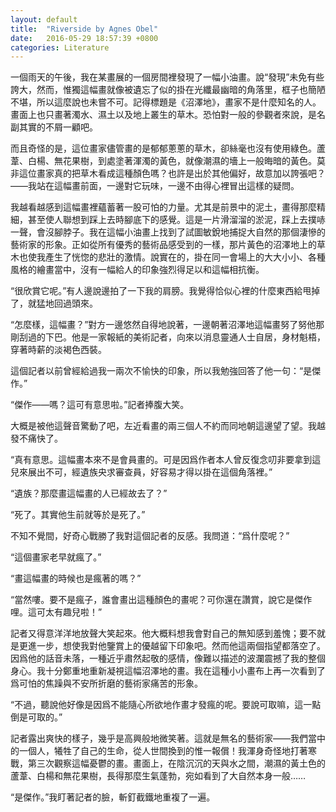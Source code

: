 ```yaml
---
layout: default
title:  "Riverside by Agnes Obel"
date:   2016-05-29 18:57:39 +0800
categories: Literature
---
```


一個雨天的午後，我在某畫展的一個房間裡發現了一幅小油畫。說“發現”未免有些誇大，然而，惟獨這幅畫就像被遺忘了似的掛在光纖最幽暗的角落里，框子也簡陋不堪，所以這麼說也未嘗不可。記得標題是《沼澤地》，畫家不是什麼知名的人。畫面上也只畫著濁水、濕土以及地上叢生的草木。恐怕對一般的參觀者來說，是名副其實的不屑一顧吧。

而且奇怪的是，這位畫家儘管畫的是郁郁蔥蔥的草木，卻絲毫也沒有使用綠色。蘆葦、白楊、無花果樹，到處塗著渾濁的黃色，就像潮濕的墻上一般晦暗的黃色。莫非這位畫家真的把草木看成這種顏色嗎？也許是出於其他偏好，故意加以誇張吧？——我站在這幅畫前面，一邊對它玩味，一邊不由得心裡冒出這樣的疑問。

我越看越感到這幅畫裡蘊蓄著一股可怕的力量。尤其是前景中的泥土，畫得那麼精細，甚至使人聯想到踩上去時腳底下的感覺。這是一片滑溜溜的淤泥，踩上去撲哧一聲，會沒腳脖子。我在這幅小油畫上找到了試圖敏銳地捕捉大自然的那個淒慘的藝術家的形象。正如從所有優秀的藝術品感受到的一樣，那片黃色的沼澤地上的草木也使我產生了恍惚的悲壯的激情。說實在的，掛在同一會場上的大大小小、各種風格的繪畫當中，沒有一幅給人的印象強烈得足以和這幅相抗衡。

“很欣賞它呢。”有人邊說邊拍了一下我的肩膀。我覺得恰似心裡的什麼東西給甩掉了，就猛地回過頭來。

“怎麼樣，這幅畫？”對方一邊悠然自得地說著，一邊朝著沼澤地這幅畫努了努他那剛刮過的下巴。他是一家報紙的美術記者，向來以消息靈通人士自居，身材魁梧，穿著時薪的淡褐色西裝。

這個記者以前曾經給過我一兩次不愉快的印象，所以我勉強回答了他一句：“是傑作。”

“傑作——嗎？這可有意思啦。”記者捧腹大笑。

大概是被他這聲音驚動了吧，左近看畫的兩三個人不約而同地朝這邊望了望。我越發不痛快了。

“真有意思。這幅畫本來不是會員畫的。可是因爲作者本人曾反復念叨非要拿到這兒來展出不可，經遺族央求審查員，好容易才得以掛在這個角落裡。”

“遺族？那麼畫這幅畫的人已經故去了？”

“死了。其實他生前就等於是死了。”

不知不覺間，好奇心戰勝了我對這個記者的反感。我問道：“爲什麼呢？”

“這個畫家老早就瘋了。”

“畫這幅畫的時候也是瘋著的嗎？”

“當然嘍。要不是瘋子，誰會畫出這種顏色的畫呢？可你還在讚賞，說它是傑作哩。這可太有趣兒啦！”

記者又得意洋洋地放聲大笑起來。他大概料想我會對自己的無知感到羞愧；要不就是更進一步，想使我對他鑒賞上的優越留下印象吧。然而他這兩個指望都落空了。因爲他的話音未落，一種近乎肅然起敬的感情，像難以描述的波瀾震撼了我的整個身心。我十分鄭重地重新凝視這幅沼澤地的畫。我在這種小小畫布上再一次看到了爲可怕的焦躁與不安所折磨的藝術家痛苦的形象。

“不過，聽說他好像是因爲不能隨心所欲地作畫才發瘋的呢。要說可取嘛，這一點倒是可取的。”

記者露出爽快的樣子，幾乎是高興般地微笑著。這就是無名的藝術家——我們當中的一個人，犧牲了自己的生命，從人世間換到的惟一報償！我渾身奇怪地打著寒戰，第三次觀察這幅憂鬱的畫。畫面上，在陰沉沉的天與水之間，潮濕的黃土色的蘆葦、白楊和無花果樹，長得那麼生氣蓬勃，宛如看到了大自然本身一般……

“是傑作。”我盯著記者的臉，斬釘截鐵地重複了一遍。
